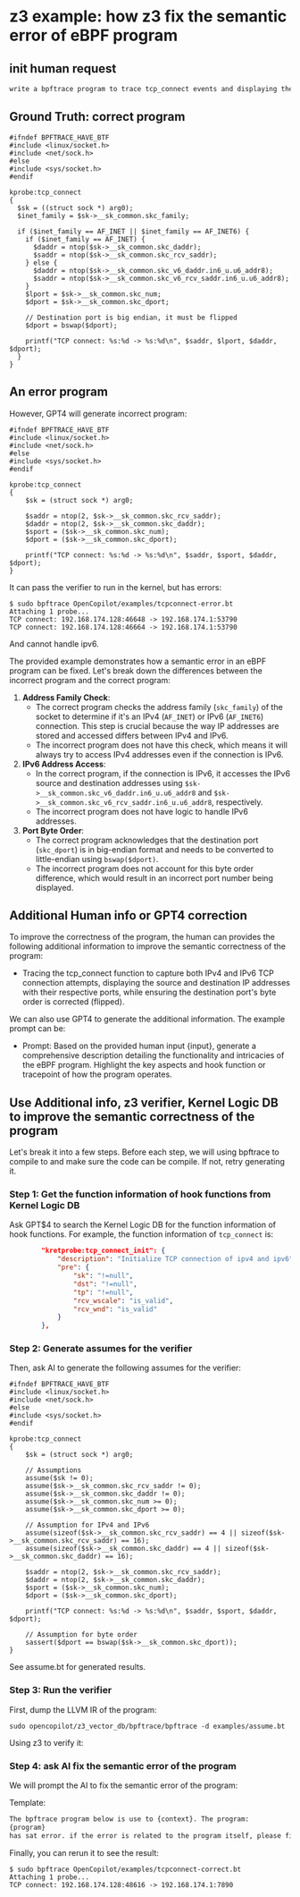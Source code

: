 # z3 example: how z3 fix the semantic error of eBPF program

## init human request

```txt
write a bpftrace program to trace tcp_connect events and displaying the source and destination IP addresses with their respective ports.
```

## Ground Truth: correct program

```bpftrace
#ifndef BPFTRACE_HAVE_BTF
#include <linux/socket.h>
#include <net/sock.h>
#else
#include <sys/socket.h>
#endif

kprobe:tcp_connect
{
  $sk = ((struct sock *) arg0);
  $inet_family = $sk->__sk_common.skc_family;

  if ($inet_family == AF_INET || $inet_family == AF_INET6) {
    if ($inet_family == AF_INET) {
      $daddr = ntop($sk->__sk_common.skc_daddr);
      $saddr = ntop($sk->__sk_common.skc_rcv_saddr);
    } else {
      $daddr = ntop($sk->__sk_common.skc_v6_daddr.in6_u.u6_addr8);
      $saddr = ntop($sk->__sk_common.skc_v6_rcv_saddr.in6_u.u6_addr8);
    }
    $lport = $sk->__sk_common.skc_num;
    $dport = $sk->__sk_common.skc_dport;

    // Destination port is big endian, it must be flipped
    $dport = bswap($dport);

    printf("TCP connect: %s:%d -> %s:%d\n", $saddr, $lport, $daddr, $dport);
  }
}
```

## An error program

However, GPT4 will generate incorrect program:

```bpftrace
#ifndef BPFTRACE_HAVE_BTF
#include <linux/socket.h>
#include <net/sock.h>
#else
#include <sys/socket.h>
#endif

kprobe:tcp_connect
{
    $sk = (struct sock *) arg0;
    
    $saddr = ntop(2, $sk->__sk_common.skc_rcv_saddr);
    $daddr = ntop(2, $sk->__sk_common.skc_daddr);
    $sport = ($sk->__sk_common.skc_num);
    $dport = ($sk->__sk_common.skc_dport);
    
    printf("TCP connect: %s:%d -> %s:%d\n", $saddr, $sport, $daddr, $dport);
}
```

It can pass the verifier to run in the kernel, but has errors:

```console
$ sudo bpftrace OpenCopilot/examples/tcpconnect-error.bt  
Attaching 1 probe...
TCP connect: 192.168.174.128:46648 -> 192.168.174.1:53790
TCP connect: 192.168.174.128:46664 -> 192.168.174.1:53790
```

And cannot handle ipv6.

The provided example demonstrates how a semantic error in an eBPF program can be fixed. Let's break down the differences between the incorrect program and the correct program:

1. **Address Family Check**:
   - The correct program checks the address family (`skc_family`) of the socket to determine if it's an IPv4 (`AF_INET`) or IPv6 (`AF_INET6`) connection. This step is crucial because the way IP addresses are stored and accessed differs between IPv4 and IPv6.
   - The incorrect program does not have this check, which means it will always try to access IPv4 addresses even if the connection is IPv6.
2. **IPv6 Address Access**:
   - In the correct program, if the connection is IPv6, it accesses the IPv6 source and destination addresses using `$sk->__sk_common.skc_v6_daddr.in6_u.u6_addr8` and `$sk->__sk_common.skc_v6_rcv_saddr.in6_u.u6_addr8`, respectively.
   - The incorrect program does not have logic to handle IPv6 addresses.
3. **Port Byte Order**:
   - The correct program acknowledges that the destination port (`skc_dport`) is in big-endian format and needs to be converted to little-endian using `bswap($dport)`.
   - The incorrect program does not account for this byte order difference, which would result in an incorrect port number being displayed.

## Additional Human info or GPT4 correction

To improve the correctness of the program, the human can provides the following additional information to improve the semantic correctness of the program:

- Tracing the tcp_connect function to capture both IPv4 and IPv6 TCP connection attempts, displaying the source and destination IP addresses with their respective ports, while ensuring the destination port's byte order is corrected (flipped).

We can also use GPT4 to generate the additional information. The example prompt can be:

- Prompt: Based on the provided human input {input}, generate a comprehensive description detailing the functionality and intricacies of the eBPF program. Highlight the key aspects and hook function or tracepoint of how the program operates.

## Use Additional info, z3 verifier, Kernel Logic DB to improve the semantic correctness of the program

Let's break it into a few steps. Before each step, we will using bpftrace to compile to and make sure the code can be compile. If not, retry generating it.

### Step 1: Get the function information of hook functions from Kernel Logic DB

Ask GPT$4 to search the Kernel Logic DB for the function information of hook functions. For example, the function information of `tcp_connect` is:

```json
        "kretprobe:tcp_connect_init": {
            "description": "Initialize TCP connection of ipv4 and ipv6",
            "pre": {
                "sk": "!=null",
                "dst": "!=null",
                "tp": "!=null",
                "rcv_wscale": "is_valid",
                "rcv_wnd": "is_valid"
            }
        },
```

### Step 2: Generate assumes for the verifier

Then, ask AI to generate the following assumes for the verifier:

```bpftrace
#ifndef BPFTRACE_HAVE_BTF
#include <linux/socket.h>
#include <net/sock.h>
#else
#include <sys/socket.h>
#endif

kprobe:tcp_connect
{
    $sk = (struct sock *) arg0;

    // Assumptions
    assume($sk != 0);
    assume($sk->__sk_common.skc_rcv_saddr != 0);
    assume($sk->__sk_common.skc_daddr != 0);
    assume($sk->__sk_common.skc_num >= 0);
    assume($sk->__sk_common.skc_dport >= 0);

    // Assumption for IPv4 and IPv6
    assume(sizeof($sk->__sk_common.skc_rcv_saddr) == 4 || sizeof($sk->__sk_common.skc_rcv_saddr) == 16);
    assume(sizeof($sk->__sk_common.skc_daddr) == 4 || sizeof($sk->__sk_common.skc_daddr) == 16);

    $saddr = ntop(2, $sk->__sk_common.skc_rcv_saddr);
    $daddr = ntop(2, $sk->__sk_common.skc_daddr);
    $sport = ($sk->__sk_common.skc_num);
    $dport = ($sk->__sk_common.skc_dport);

    printf("TCP connect: %s:%d -> %s:%d\n", $saddr, $sport, $daddr, $dport);

    // Assumption for byte order
    sassert($dport == bswap($sk->__sk_common.skc_dport));
}
```

See assume.bt for generated results.

### Step 3: Run the verifier

First, dump the LLVM IR of the program:

```console
sudo opencopilot/z3_vector_db/bpftrace/bpftrace -d examples/assume.bt
```

Using z3 to verify it:

### Step 4: ask AI fix the semantic error of the program

We will prompt the AI to fix the semantic error of the program:

Template:

```txt
The bpftrace program below is use to {context}. The program:
{program}
has sat error. if the error is related to the program itself, please fix it.
```

Finally, you can rerun it to see the result:

```console
$ sudo bpftrace OpenCopilot/examples/tcpconnect-correct.bt 
Attaching 1 probe...
TCP connect: 192.168.174.128:48616 -> 192.168.174.1:7890
```
